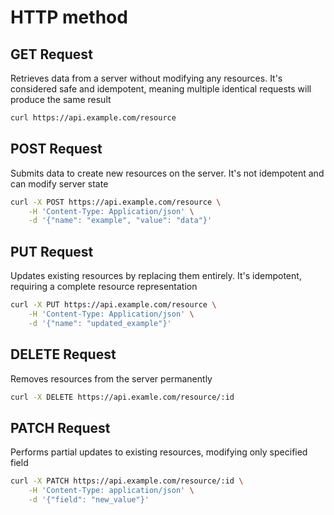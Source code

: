 # HTTP method

## GET Request

Retrieves data from a server without modifying any resources. It's considered safe and idempotent, meaning multiple
identical requests will produce the same result

```sh
curl https://api.example.com/resource
```

## POST Request

Submits data to create new resources on the server. It's not idempotent and can modify server state

```sh
curl -X POST https://api.example.com/resource \
    -H 'Content-Type: Application/json' \
    -d '{"name": "example", "value": "data"}'
```

## PUT Request

Updates existing resources by replacing them entirely. It's idempotent, requiring a complete resource representation

```sh
curl -X PUT https://api.example.com/resource \
    -H 'Content-Type: Application/json' \
    -d '{"name": "updated_example"}'
```

## DELETE Request

Removes resources from the server permanently

```sh
curl -X DELETE https://api.examle.com/resource/:id
```

## PATCH Request

Performs partial updates to existing resources, modifying only specified field

```sh
curl -X PATCH https://api.example.com/resource/:id \
    -H 'Content-Type: application/json' \
    -d '{"field": "new_value"}'
```
